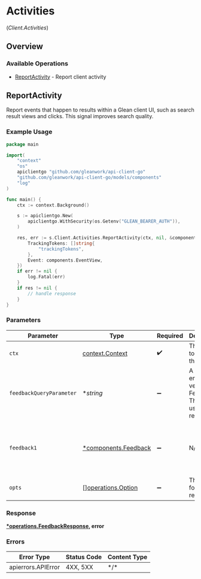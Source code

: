# Activities
(*Client.Activities*)

## Overview

### Available Operations

* [ReportActivity](#reportactivity) - Report client activity

## ReportActivity

Report events that happen to results within a Glean client UI, such as search result views and clicks.  This signal improves search quality.

### Example Usage

```go
package main

import(
	"context"
	"os"
	apiclientgo "github.com/gleanwork/api-client-go"
	"github.com/gleanwork/api-client-go/models/components"
	"log"
)

func main() {
    ctx := context.Background()

    s := apiclientgo.New(
        apiclientgo.WithSecurity(os.Getenv("GLEAN_BEARER_AUTH")),
    )

    res, err := s.Client.Activities.ReportActivity(ctx, nil, &components.Feedback{
        TrackingTokens: []string{
            "trackingTokens",
        },
        Event: components.EventView,
    })
    if err != nil {
        log.Fatal(err)
    }
    if res != nil {
        // handle response
    }
}
```

### Parameters

| Parameter                                                        | Type                                                             | Required                                                         | Description                                                      | Example                                                          |
| ---------------------------------------------------------------- | ---------------------------------------------------------------- | ---------------------------------------------------------------- | ---------------------------------------------------------------- | ---------------------------------------------------------------- |
| `ctx`                                                            | [context.Context](https://pkg.go.dev/context#Context)            | :heavy_check_mark:                                               | The context to use for the request.                              |                                                                  |
| `feedbackQueryParameter`                                         | **string*                                                        | :heavy_minus_sign:                                               | A URL encoded versions of Feedback. This is useful for requests. |                                                                  |
| `feedback1`                                                      | [*components.Feedback](../../models/components/feedback.md)      | :heavy_minus_sign:                                               | N/A                                                              | {<br/>"trackingTokens": [<br/>"trackingTokens"<br/>],<br/>"event": "VIEW"<br/>} |
| `opts`                                                           | [][operations.Option](../../models/operations/option.md)         | :heavy_minus_sign:                                               | The options for this request.                                    |                                                                  |

### Response

**[*operations.FeedbackResponse](../../models/operations/feedbackresponse.md), error**

### Errors

| Error Type         | Status Code        | Content Type       |
| ------------------ | ------------------ | ------------------ |
| apierrors.APIError | 4XX, 5XX           | \*/\*              |